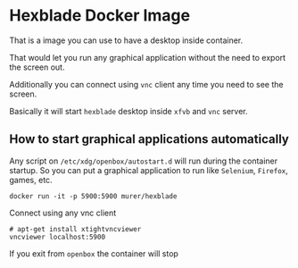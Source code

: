 # Hexblade Docker Image

That is a image you can use to have a desktop inside container.

That would let you run any graphical application without the need to export the screen out.

Additionally you can connect using ``vnc`` client any time you need to see the screen.

Basically it will start ``hexblade`` desktop inside ``xfvb`` and ``vnc`` server.

## How to start graphical applications automatically

Any script on ``/etc/xdg/openbox/autostart.d`` will run during the container startup. So you can put a graphical application to run like ``Selenium``, ``Firefox``, games, etc.

```shell
docker run -it -p 5900:5900 murer/hexblade
```

Connect using any vnc client

```shell
# apt-get install xtightvncviewer
vncviewer localhost:5900
```

If you exit from ``openbox`` the container will stop
